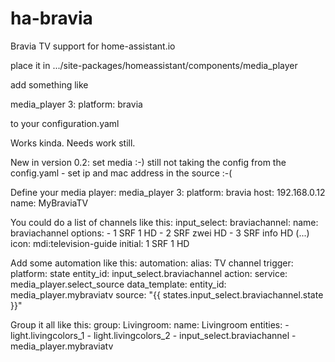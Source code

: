 # ha-bravia
Bravia TV support for home-assistant.io

place it in .../site-packages/homeassistant/components/media_player

add something like

media_player 3:
  platform: bravia

to your configuration.yaml

Works kinda. Needs work still.

New in version 0.2:
 set media :-)
 still not taking the config from the config.yaml - set ip and mac address in the source :-(

Define your media player:
media_player 3:
  platform: bravia
  host: 192.168.0.12
  name: MyBraviaTV
 
You could do a list of channels like this:
input_select:
  braviachannel:
    name: braviachannel
    options:
      - 1 SRF 1 HD
      - 2 SRF zwei HD
      - 3 SRF info HD
      (...)
    icon: mdi:television-guide
    initial: 1 SRF 1 HD

Add some automation like this:
automation:
  alias: TV channel
  trigger:
    platform: state
    entity_id: input_select.braviachannel
  action:
    service: media_player.select_source
    data_template:
      entity_id: media_player.mybraviatv
      source: "{{ states.input_select.braviachannel.state }}"


Group it all like this:
group:
  Livingroom:
    name: Livingroom
    entities:
      - light.livingcolors_1
      - light.livingcolors_2
      - input_select.braviachannel
      - media_player.mybraviatv
